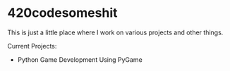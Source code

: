 420codesomeshit
===============

This is just a little place where I work on various projects and other things.

Current Projects:
- Python Game Development Using PyGame
